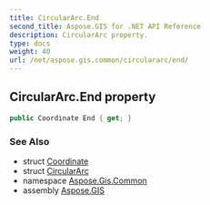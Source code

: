 ```yaml
---
title: CircularArc.End
second_title: Aspose.GIS for .NET API Reference
description: CircularArc property. 
type: docs
weight: 40
url: /net/aspose.gis.common/circulararc/end/
---
```

## CircularArc.End property

```csharp
public Coordinate End { get; }
```

### See Also

* struct [Coordinate](../../coordinate/)
* struct [CircularArc](../)
* namespace [Aspose.Gis.Common](../../circulararc/)
* assembly [Aspose.GIS](../../../)


